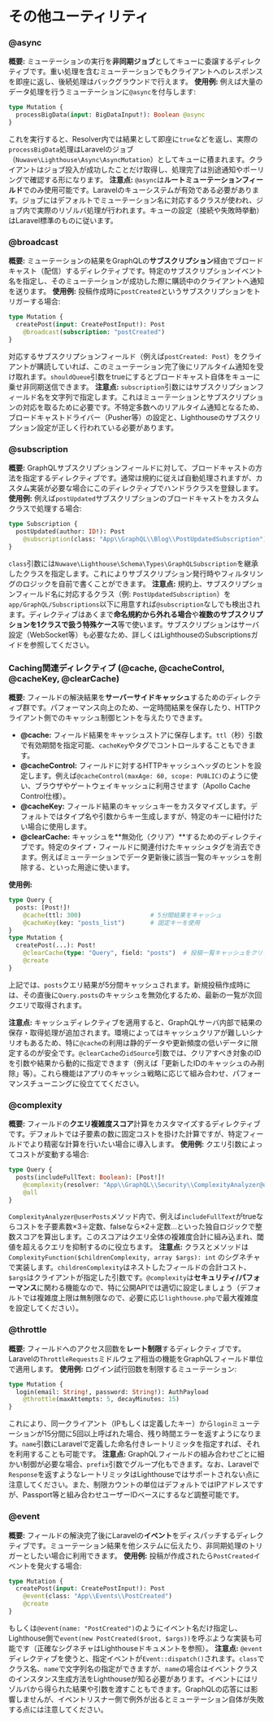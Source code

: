 # その他ユーティリティ

### @async

**概要:** ミューテーションの実行を**非同期ジョブ**としてキューに委譲するディレクティブです。重い処理を含むミューテーションでもクライアントへのレスポンスを即座に返し、後続処理はバックグラウンドで行えます。
**使用例:** 例えば大量のデータ処理を行うミューテーションに`@async`を付与します:

```graphql
type Mutation {
  processBigData(input: BigDataInput!): Boolean @async
}
```

これを実行すると、Resolver内では結果として即座に`true`などを返し、実際の`processBigData`処理はLaravelのジョブ（`Nuwave\Lighthouse\Async\AsyncMutation`）としてキューに積まれます。クライアントはジョブ投入が成功したことだけ取得し、処理完了は別途通知やポーリングで確認する形になります。
**注意点:** `@async`は**ルートミューテーションフィールド**でのみ使用可能です。Laravelのキューシステムが有効である必要があります。ジョブにはデフォルトでミューテーション名に対応するクラスが使われ、ジョブ内で実際のリゾルバ処理が行われます。キューの設定（接続や失敗時挙動）はLaravel標準のものに従います。

### @broadcast

**概要:** ミューテーションの結果をGraphQLの**サブスクリプション**経由でブロードキャスト（配信）するディレクティブです。特定のサブスクリプションイベント名を指定し、そのミューテーションが成功した際に購読中のクライアントへ通知を送ります。
**使用例:** 投稿作成時に`postCreated`というサブスクリプションをトリガーする場合:

```graphql
type Mutation {
  createPost(input: CreatePostInput!): Post 
    @broadcast(subscription: "postCreated")
}
```

対応するサブスクリプションフィールド（例えば`postCreated: Post`）をクライアントが購読していれば、このミューテーション完了後にリアルタイム通知を受け取れます。`shouldQueue`引数をtrueにするとブロードキャスト自体をキューに乗せ非同期送信できます。
**注意点:** `subscription`引数にはサブスクリプションフィールド名を文字列で指定します。これはミューテーションとサブスクリプションの対応を取るために必要です。不特定多数へのリアルタイム通知となるため、ブロードキャストドライバー（Pusher等）の設定と、Lighthouseのサブスクリプション設定が正しく行われている必要があります。

### @subscription

**概要:** GraphQLサブスクリプションフィールドに対して、ブロードキャストの方法を指定するディレクティブです。通常は規約に従えば自動処理されますが、カスタム実装が必要な場合にこのディレクティブでハンドラクラスを登録します。
**使用例:** 例えば`postUpdated`サブスクリプションのブロードキャストをカスタムクラスで処理する場合:

```graphql
type Subscription {
  postUpdated(author: ID!): Post 
    @subscription(class: "App\\GraphQL\\Blog\\PostUpdatedSubscription")
}
```

`class`引数には`Nuwave\Lighthouse\Schema\Types\GraphQLSubscription`を継承したクラスを指定します。これによりサブスクリプション発行時やフィルタリングのロジックを自前で書くことができます。
**注意点:** 規約上、サブスクリプションフィールド名に対応するクラス（例: `PostUpdatedSubscription`）を`app/GraphQL/Subscriptions`以下に用意すれば`@subscription`なしでも検出されます。ディレクティブはあくまで**命名規約から外れる場合**や**複数のサブスクリプションを1クラスで扱う特殊ケース**等で使います。サブスクリプションはサーバ設定（WebSocket等）も必要なため、詳しくはLighthouseのSubscriptionsガイドを参照してください。

### Caching関連ディレクティブ (@cache, @cacheControl, @cacheKey, @clearCache)

**概要:** フィールドの解決結果を**サーバーサイドキャッシュ**するためのディレクティブ群です。パフォーマンス向上のため、一定時間結果を保存したり、HTTPクライアント側でのキャッシュ制御ヒントを与えたりできます。

* **@cache:** フィールド結果をキャッシュストアに保存します。`ttl`（秒）引数で有効期間を指定可能、`cacheKey`やタグでコントロールすることもできます。
* **@cacheControl:** フィールドに対するHTTPキャッシュヘッダのヒントを設定します。例えば`@cacheControl(maxAge: 60, scope: PUBLIC)`のように使い、ブラウザやゲートウェイキャッシュに利用させます（Apollo Cache Control仕様）。
* **@cacheKey:** フィールド結果のキャッシュキーをカスタマイズします。デフォルトではタイプ名や引数からキー生成しますが、特定のキーに紐付けたい場合に使用します。
* **@clearCache:** キャッシュを**無効化（クリア）**するためのディレクティブです。特定のタイプ・フィールドに関連付けたキャッシュタグを消去できます。例えばミューテーションでデータ更新後に該当一覧のキャッシュを削除する、といった用途に使います。

**使用例:**

```graphql
type Query {
  posts: [Post!]! 
    @cache(ttl: 300)                   # 5分間結果をキャッシュ
    @cacheKey(key: "posts_list")       # 固定キーを使用
}
type Mutation {
  createPost(...): Post! 
    @clearCache(type: "Query", field: "posts")  # 投稿一覧キャッシュをクリア
    @create
}
```

上記では、`posts`クエリ結果が5分間キャッシュされます。新規投稿作成時には、その直後に`Query.posts`のキャッシュを無効化するため、最新の一覧が次回クエリで取得されます。

**注意点:** キャッシュディレクティブを適用すると、GraphQLサーバ内部で結果の保存・取得処理が追加されます。環境によってはキャッシュクリアが難しいシナリオもあるため、特に`@cache`の利用は静的データや更新頻度の低いデータに限定するのが安全です。`@clearCache`の`idSource`引数では、クリアすべき対象のIDを引数や結果から動的に指定できます（例えば「更新したIDのキャッシュのみ削除」等）。これら機能はアプリのキャッシュ戦略に応じて組み合わせ、パフォーマンスチューニングに役立ててください。

### @complexity

**概要:** フィールドの**クエリ複雑度スコア**計算をカスタマイズするディレクティブです。デフォルトでは子要素の数に固定コストを掛けた計算ですが、特定フィールドでより精密な計算を行いたい場合に導入します。
**使用例:** クエリ引数によってコストが変動する場合:

```graphql
type Query {
  posts(includeFullText: Boolean): [Post!]!
    @complexity(resolver: "App\\GraphQL\\Security\\ComplexityAnalyzer@userPosts")
    @all
}
```

`ComplexityAnalyzer@userPosts`メソッド内で、例えば`includeFullText`がtrueならコストを子要素数×3＋定数、falseなら×2＋定数…といった独自ロジックで整数スコアを算出します。このスコアはクエリ全体の複雑度合計に組み込まれ、閾値を超えるクエリを抑制するのに役立ちます。
**注意点:** クラスとメソッドは `ComplexityFunction($childrenComplexity, array $args): int` のシグネチャで実装します。`childrenComplexity`はネストしたフィールドの合計コスト、`$args`はクライアントが指定した引数です。`@complexity`は**セキュリティ/パフォーマンス**に関わる機能なので、特に公開APIでは適切に設定しましょう（デフォルトでは複雑度上限は無制限なので、必要に応じ`lighthouse.php`で最大複雑度を設定してください）。

### @throttle

**概要:** フィールドへのアクセス回数を**レート制限**するディレクティブです。Laravelの`ThrottleRequests`ミドルウェア相当の機能をGraphQLフィールド単位で適用します。
**使用例:** ログイン試行回数を制限するミューテーション:

```graphql
type Mutation {
  login(email: String!, password: String!): AuthPayload 
    @throttle(maxAttempts: 5, decayMinutes: 15)
}
```

これにより、同一クライアント（IPもしくは定義したキー）から`login`ミューテーションが15分間に5回以上呼ばれた場合、残り時間エラーを返すようになります。`name`引数にLaravelで定義した命名付きレートリミッタを指定すれば、それを利用することも可能です。
**注意点:** GraphQLフィールドの組み合わせごとに細かい制御が必要な場合、`prefix`引数でグループ化もできます。なお、Laravelで`Response`を返すようなレートリミッタはLighthouseではサポートされない点に注意してください。また、制限カウントの単位はデフォルトではIPアドレスですが、Passport等と組み合わせユーザーIDベースにするなど調整可能です。

### @event

**概要:** フィールドの解決完了後にLaravelの**イベント**をディスパッチするディレクティブです。ミューテーション結果を他システムに伝えたり、非同期処理のトリガーとしたい場合に利用できます。
**使用例:** 投稿が作成されたら`PostCreated`イベントを発火する場合:

```graphql
type Mutation {
  createPost(input: CreatePostInput!): Post 
    @event(class: "App\\Events\\PostCreated")
    @create
}
```

もしくは`@event(name: "PostCreated")`のようにイベント名だけ指定し、Lighthouse側で`event(new PostCreated($root, $args))`を呼ぶような実装も可能です（正確なシグネチャはLighthouseドキュメントを参照）。
**注意点:** `@event`ディレクティブを使うと、指定イベントが`Event::dispatch()`されます。`class`でクラス名、`name`で文字列名の指定ができますが、`name`の場合はイベントクラスのインスタンス生成方法をLighthouseが知る必要があります。イベントにはリゾルバから得られた結果や引数を渡すこともできます。GraphQLの応答には影響しませんが、イベントリスナー側で例外が出るとミューテーション自体が失敗する点には注意してください。 